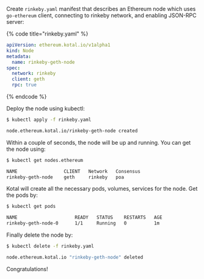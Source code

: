 Create `rinkeby.yaml` manifest that describes an Ethereum node which uses `go-ethereum` client, connecting to rinkeby network, and enabling JSON-RPC server:

{% code title="rinkeby.yaml" %}
```yaml
apiVersion: ethereum.kotal.io/v1alpha1
kind: Node
metadata:
  name: rinkeby-geth-node
spec:
  network: rinkeby
  client: geth
  rpc: true
```
{% endcode %}

Deploy the node using kubectl:

```bash
$ kubectl apply -f rinkeby.yaml

node.ethereum.kotal.io/rinkeby-geth-node created
```

Within a couple of seconds, the node will be up and running. You can get the node using:

```bash
$ kubectl get nodes.ethereum

NAME                 CLIENT   Network   Consensus
rinkeby-geth-node    geth     rinkeby   poa
```

Kotal will create all the necessary pods, volumes, services for the node. Get the pods by:

```bash
$ kubectl get pods

NAME                     READY   STATUS    RESTARTS   AGE
rinkeby-geth-node-0      1/1     Running   0          1m
```

Finally delete the node by:

```bash
$ kubectl delete -f rinkeby.yaml

node.ethereum.kotal.io "rinkeby-geth-node" deleted
```

Congratulations!